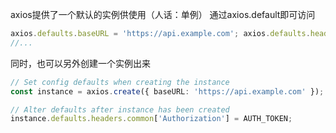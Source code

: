 axios提供了一个默认的实例供使用（人话：单例）
通过axios.default即可访问
```typescript
axios.defaults.baseURL = 'https://api.example.com'; axios.defaults.headers.common['Authorization'] = AUTH_TOKEN; axios.defaults.headers.post['Content-Type'] = 'application/x-www-form-urlencoded';
//...
```
同时，也可以另外创建一个实例出来
```typescript
// Set config defaults when creating the instance 
const instance = axios.create({ baseURL: 'https://api.example.com' }); 

// Alter defaults after instance has been created 
instance.defaults.headers.common['Authorization'] = AUTH_TOKEN;
```
